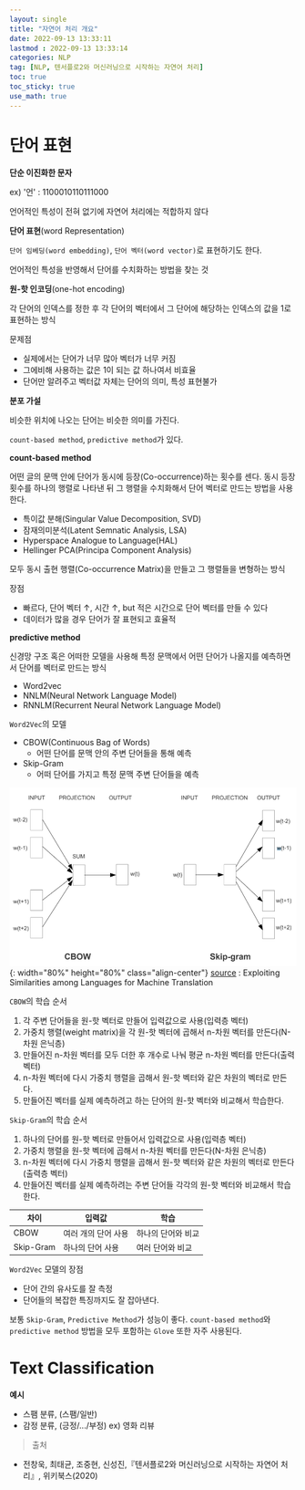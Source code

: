 ```yaml
---
layout: single
title: "자연어 처리 개요"
date: 2022-09-13 13:33:11
lastmod : 2022-09-13 13:33:14
categories: NLP
tag: [NLP, 텐서플로2와 머신러닝으로 시작하는 자연어 처리]
toc: true
toc_sticky: true
use_math: true
---
```


# 단어 표현

**단순 이진화한 문자**

ex) '언' : 1100010110111000

언어적인 특성이 전혀 없기에 자연어 처리에는 적합하지 않다

**단어 표현**(word Representation)

`단어 임베딩(word embedding)`, `단어 벡터(word vector)`로 표현하기도 한다.

언어적인 특성을 반영해서 단어를 수치화하는 방법을 찾는 것

**원-핫 인코딩**(one-hot encoding)

각 단어의 인덱스를 정한 후 각 단어의 벡터에서 그 단어에 해당하는 인덱스의 값을 1로 표현하는 방식

문제점

* 실제에서는 단어가 너무 많아 벡터가 너무 커짐
* 그에비해 사용하는 값은 1이 되는 값 하나여서 비효율
* 단어만 알려주고 벡터값 자체는 단어의 의미, 특성 표현불가

**분포 가설**

비슷한 위치에 나오는 단어는 비슷한 의미를 가진다.

`count-based method`, `predictive method`가 있다.

**count-based method**

어떤 글의 문맥 안에 단어가 동시에 등장(Co-occurrence)하는 횟수를 센다. 동시 등장 횟수를 하나의 행렬로 나타낸 뒤 그 행렬을 수치화해서 단어 벡터로 만드는 방법을 사용한다.

* 특이값 분해(Singular Value Decomposition, SVD)
* 잠재의미분석(Latent Semnatic Analysis, LSA)
* Hyperspace Analogue to Language(HAL)
* Hellinger PCA(Principa Component Analysis)

모두 동시 출현 행렬(Co-occurrence Matrix)을 만들고 그 행렬들을 변형하는 방식

장점
* 빠르다, 단어 벡터 ↑, 시간 ↑, but 적은 시간으로 단어 벡터를 만들 수 있다
* 데이터가 많을 경우 단어가 잘 표현되고 효율적

**predictive method**

신경망 구조 혹은 어떠한 모델을 사용해 특정 문맥에서 어떤 단어가 나올지를 예측하면서 단어를 벡터로 만드는 방식

* Word2vec
* NNLM(Neural Network Language Model)
* RNNLM(Recurrent Neural Network Language Model)

`Word2Vec`의 모델
* CBOW(Continuous Bag of Words)
  * 어떤 단어를 문맥 안의 주변 단어들을 통해 예측
* Skip-Gram
  * 어떠 단어를 가지고 특정 문맥 주변 단어들을 예측

![cbow_skipgram](../../assets/images/NLP/cbow_skipgram.png){: width="80%" height="80%" class="align-center"}
[source](https://arxiv.org/pdf/1309.4168v1.pdf) : Exploiting Similarities among Languages for Machine Translation


`CBOW`의 학습 순서

1. 각 주변 단어들을 원-핫 벡터로 만들어 입력값으로 사용(입력층 벡터)
2. 가중치 행렬(weight matrix)을 각 원-핫 벡터에 곱해서 n-차원 벡터를 만든다(N-차원 은닉층)
3. 만들어진 n-차원 벡터를 모두 더한 후 개수로 나눠 평균 n-차원 벡터를 만든다(출력 벡터)
4. n-차원 벡터에 다시 가중치 행렬을 곱해서 원-핫 벡터와 같은 차원의 벡터로 만든다.
5. 만들어진 벡터를 실제 예측하려고 하는 단어의 원-핫 벡터와 비교해서 학습한다.

`Skip-Gram`의 학습 순서

1. 하나의 단어를 원-핫 벡터로 만들어서 입력값으로 사용(입력층 벡터)
2. 가중치 행렬을 원-핫 벡터에 곱해서 n-차원 벡터를 만든다(N-차원 은닉층)
3. n-차원 벡터에 다시 가중치 행렬을 곱해서 원-핫 벡터와 같은 차원의 벡터로 만든다(출력층 벡터)
4. 만들어진 벡터를 실제 예측하려는 주변 단어들 각각의 원-핫 벡터와 비교해서 학습한다.


| 차이       | 입력값        | 학습         |
|-----------|-------------|------------|
| CBOW      | 여러 개의 단어 사용 | 하나의 단어와 비교 |
| Skip-Gram | 하나의 단어 사용   | 여러 단어와 비교  |

`Word2Vec` 모델의 장점

* 단어 간의 유사도를 잘 측정
* 단어들의 복잡한 특징까지도 잘 잡아낸다.

보통 `Skip-Gram`, `Predictive Method`가 성능이 좋다. `count-based method`와 `predictive method` 방법을 모두 포함하는 `Glove` 또한 자주 사용된다.

# Text Classification

**예시**
* 스팸 분류, (스팸/일반)
* 감정 분류, (긍정/.../부정) ex) 영화 리뷰

> 출처
 - 전창욱, 최태균, 조중현, 신성진,『텐서플로2와 머신러닝으로 시작하는 자연어 처리』, 위키북스(2020)